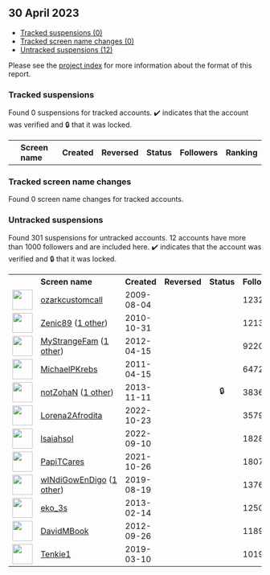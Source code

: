 ## 30 April 2023

* [Tracked suspensions (0)](#tracked-suspensions)
* [Tracked screen name changes (0)](#tracked-screen-name-changes)
* [Untracked suspensions (12)](#untracked-suspensions)

Please see the [project index](https://github.com/travisbrown/twitter-watch) for more information about the format of this report.

### Tracked suspensions

Found 0 suspensions for tracked accounts.
  ✔️ indicates that the account was verified and 🔒 that it was locked.

<table>
    <tr>
        <th></th>
        <th align="left">Screen name</th>
        <th align="left">Created</th>
        <th align="left">Reversed</th>
        <th align="left">Status</th>
        <th align="left">Followers</th>
        <th align="left">Ranking</th></tr>
    </tr></table>

### Tracked screen name changes

Found 0 screen name changes for tracked accounts.

### Untracked suspensions

Found 301 suspensions for untracked accounts.
12 accounts have more than 1000 followers and are included here.
  ✔️ indicates that the account was verified and 🔒 that it was locked.

<table>
    <tr>
        <th></th>
        <th align="left">Screen name</th>
        <th align="left">Created</th>
        <th align="left">Reversed</th>
        <th align="left">Status</th>
        <th align="left">Followers</th>
    </tr>
        <tr>
            <td><a href="https://twitter.com/intent/user?user_id=62692113">
                <img src="https://pbs.twimg.com/profile_images/2274617871/8xnriadl5fk3532nidj4_normal.jpeg" width="40px" height="40px" align="center"/></a>
            </td>
            <td>
                <a href="https://twitter.com/ozarkcustomcall">ozarkcustomcall</a></td>
            <td>2009-08-04</td>
            <td></td>
            <td align="center"></td>
            <td>12326</td>
        </tr>
        <tr>
            <td><a href="https://twitter.com/intent/user?user_id=210625753">
                <img src="https://pbs.twimg.com/profile_images/1531585963754913794/96C_OQlf_normal.jpg" width="40px" height="40px" align="center"/></a>
            </td>
            <td>
                <a href="https://twitter.com/Zenic89">Zenic89</a>&nbsp;(<a href="https://api.memory.lol/v1/tw/id/210625753">1 other</a>)&nbsp;</td>
            <td>2010-10-31</td>
            <td></td>
            <td align="center"></td>
            <td>12138</td>
        </tr>
        <tr>
            <td><a href="https://twitter.com/intent/user?user_id=554133789">
                <img src="https://pbs.twimg.com/profile_images/595640118385496064/IrCYtUIH_normal.jpg" width="40px" height="40px" align="center"/></a>
            </td>
            <td>
                <a href="https://twitter.com/MyStrangeFam">MyStrangeFam</a>&nbsp;(<a href="https://api.memory.lol/v1/tw/id/554133789">1 other</a>)&nbsp;</td>
            <td>2012-04-15</td>
            <td></td>
            <td align="center"></td>
            <td>9220</td>
        </tr>
        <tr>
            <td><a href="https://twitter.com/intent/user?user_id=282745781">
                <img src="https://pbs.twimg.com/profile_images/1543055691472150531/jzbdYTB4_normal.jpg" width="40px" height="40px" align="center"/></a>
            </td>
            <td>
                <a href="https://twitter.com/MichaelPKrebs">MichaelPKrebs</a></td>
            <td>2011-04-15</td>
            <td></td>
            <td align="center"></td>
            <td>6472</td>
        </tr>
        <tr>
            <td><a href="https://twitter.com/intent/user?user_id=2188550910">
                <img src="https://pbs.twimg.com/profile_images/645242214549852160/r7qrn6Hj_normal.jpg" width="40px" height="40px" align="center"/></a>
            </td>
            <td>
                <a href="https://twitter.com/notZohaN">notZohaN</a>&nbsp;(<a href="https://api.memory.lol/v1/tw/id/2188550910">1 other</a>)&nbsp;</td>
            <td>2013-11-11</td>
            <td></td>
            <td align="center">🔒</td>
            <td>3836</td>
        </tr>
        <tr>
            <td><a href="https://twitter.com/intent/user?user_id=1584134868102955011">
                <img src="https://pbs.twimg.com/profile_images/1584226431764242432/uS2ziJtb_normal.jpg" width="40px" height="40px" align="center"/></a>
            </td>
            <td>
                <a href="https://twitter.com/Lorena2Afrodita">Lorena2Afrodita</a></td>
            <td>2022-10-23</td>
            <td></td>
            <td align="center"></td>
            <td>3579</td>
        </tr>
        <tr>
            <td><a href="https://twitter.com/intent/user?user_id=1568720927755468801">
                <img src="https://pbs.twimg.com/profile_images/1596697721909436417/dI2yz-uB_normal.jpg" width="40px" height="40px" align="center"/></a>
            </td>
            <td>
                <a href="https://twitter.com/lsaiahsol">lsaiahsol</a></td>
            <td>2022-09-10</td>
            <td></td>
            <td align="center"></td>
            <td>1828</td>
        </tr>
        <tr>
            <td><a href="https://twitter.com/intent/user?user_id=1452802547207610372">
                <img src="https://pbs.twimg.com/profile_images/1480460463951470593/VTTJpAD2_normal.jpg" width="40px" height="40px" align="center"/></a>
            </td>
            <td>
                <a href="https://twitter.com/PapiTCares">PapiTCares</a></td>
            <td>2021-10-26</td>
            <td></td>
            <td align="center"></td>
            <td>1807</td>
        </tr>
        <tr>
            <td><a href="https://twitter.com/intent/user?user_id=1163348080336330757">
                <img src="https://pbs.twimg.com/profile_images/1163354852438659072/hOZ8n2am_normal.jpg" width="40px" height="40px" align="center"/></a>
            </td>
            <td>
                <a href="https://twitter.com/wINdiGowEnDigo">wINdiGowEnDigo</a>&nbsp;(<a href="https://api.memory.lol/v1/tw/id/1163348080336330757">1 other</a>)&nbsp;</td>
            <td>2019-08-19</td>
            <td></td>
            <td align="center"></td>
            <td>1376</td>
        </tr>
        <tr>
            <td><a href="https://twitter.com/intent/user?user_id=1177912638">
                <img src="https://pbs.twimg.com/profile_images/957430843647057920/vbIeICi0_normal.jpg" width="40px" height="40px" align="center"/></a>
            </td>
            <td>
                <a href="https://twitter.com/eko_3s">eko_3s</a></td>
            <td>2013-02-14</td>
            <td></td>
            <td align="center"></td>
            <td>1250</td>
        </tr>
        <tr>
            <td><a href="https://twitter.com/intent/user?user_id=846439770">
                <img src="https://pbs.twimg.com/profile_images/677694157847207936/9Y_qP0iw_normal.png" width="40px" height="40px" align="center"/></a>
            </td>
            <td>
                <a href="https://twitter.com/DavidMBook">DavidMBook</a></td>
            <td>2012-09-26</td>
            <td></td>
            <td align="center"></td>
            <td>1189</td>
        </tr>
        <tr>
            <td><a href="https://twitter.com/intent/user?user_id=1104705791171407873">
                <img src="https://pbs.twimg.com/profile_images/1166042223823216641/W6qPqR4l_normal.jpg" width="40px" height="40px" align="center"/></a>
            </td>
            <td>
                <a href="https://twitter.com/Tenkie1">Tenkie1</a></td>
            <td>2019-03-10</td>
            <td></td>
            <td align="center"></td>
            <td>1019</td>
        </tr></table>
